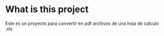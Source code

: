 # What is this project

Este es un proyecto para convertir en pdf archivos de una hoja de calculo 
.xls